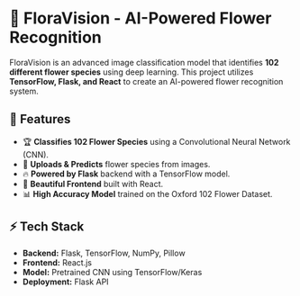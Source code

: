 # 🌸 FloraVision - AI-Powered Flower Recognition

FloraVision is an advanced image classification model that identifies **102 different flower species** using deep learning. This project utilizes **TensorFlow, Flask, and React** to create an AI-powered flower recognition system.

## 🚀 Features
- 🏆 **Classifies 102 Flower Species** using a Convolutional Neural Network (CNN).
- 📸 **Uploads & Predicts** flower species from images.
- 🔥 **Powered by Flask** backend with a TensorFlow model.
- 🎨 **Beautiful Frontend** built with React.
- 📊 **High Accuracy Model** trained on the Oxford 102 Flower Dataset.

## ⚡ Tech Stack
- **Backend:** Flask, TensorFlow, NumPy, Pillow
- **Frontend:** React.js
- **Model:** Pretrained CNN using TensorFlow/Keras
- **Deployment:** Flask API
